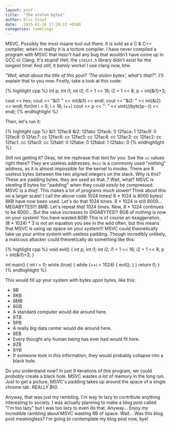```yaml
---
layout: post
title:  "The stolen bytes"
author: Elis Staaf
date:   2025-01-18 17:29:13 +0100
categories: ramblings
---
```


MSVC. Possibly the most insane tool out there. It is sold as a C & C++ compiler,
when in reality it is a torture compiler. I have never compiled a program with MSVC
that *hasn't* had any bug that wouldn't have come up in GCC or Clang. It's stupid!
Hell, the ``stdint.h`` library didn't exist for the longest time! And *still*, it
*barely* works! I use clang now, btw.

*"Well, what about the title of this post? 'The stolen bytes', what's that?"*.
I'll explain that to you now. Firstly, take a look at this code:

{% highlight cpp %}
int p;
int i1;
int i2;
i1 = 1 << 16;
i2 = 1 << 8;
p = int(&i1)+3;

cout << hex;
cout << "&i1: " << int(&i1) << endl;
cout << "&i2: " << int(&i2) << endl;
for(int i = 0; i < 16; i++)
  cout << p << ": " << uint(*((byte*)p--)) << endl;
{% endhighlight %}

Then, let's run it:

{% highlight cpp %}
&i1: 12fac8
&i2: 12fabc
12facb: 0
12faca: 1
12fac9: 0
12fac8: 0
12fac7: cc
12fac6: cc
12fac5: cc
12fac4: cc
12fac3: cc
12fac2: cc
12fac1: cc
12fac0: cc
12fabf: 0
12fabe: 0
12fabd: 1
12fabc: 0
{% endhighlight %}

Still not getting it? Okay, let me rephrase that text for you: See the ``cc``
values right there? They are useless addresses. ``0xcc`` is a commonly used
"nothing" address, as it is almost impossible for the kernel to invoke.
There are 8 useless bytes between the two aligned integers
on the stack. Why is this? These are padding bytes, they are used so that..?
Wait, what? MSVC is *stealing* 8 bytes for "padding" when they could *easily*
be compressed. MSVC is a *thief*. This makes a lot of programs *much* slower!
Think about this on a larger scale! I call the above code 1024 times!
8 * 1024 is 8000 bytes! 8KB have now been used. Let's do that 1024 times.
8 * 1024 is still 8000... MEGABYTES!!! 8MB. Let's repeat *that* 1024 times.
Now, 8 * 1024 continues to be 8000... But the value increases to *GIGABYTES*!?
8GB of *nothing* is now on your system! You have wasted 8GB! This is of course
an exaggeration, (8 * 1024) * 3 is not an equation you see in the wild often,
but this means that MSVC is using up space on your system!!! MSVC could theoretically
take up your entire system with useless padding. Though incredibly unlikely, a
malicous attacker could theoretically do something like this:

{% highlight cpp %}
void evil() {
    int p;
    int i1;
    int i2;
    i1 = 1 << 16;
    i2 = 1 << 8;
    p = int(&i1)+3;
}

int main() {
    int i = 0;
    while (true) {
        while (++i < 1024) {
            evil();
        }
    }
    return 0;
}
{% endhighlight %}

This would fill up your system with bytes upon bytes, like this:
- 8B
- 8KB
- 8MB
- 8GB
- A standard computer would die around here.
- 8TB
- 8PB
- A really big data center would die around here.
- 8EB
- Every thought any human being has ever had would fit here.
- 8ZB
- 8YB
- If someone took in this information, they would probably collapse
  into a black hole.

Do you understand now? In just 9 iterations of this program, we could
*probably* create a black hole. MSVC wastes *a lot* of memory in the
long run. Just to get a picture, MSVC's padding takes up
around the space of a single chrome tab. *REALLY BIG*.

Anyway, that was just my rambling. I'm way to lazy to contribute
anything interesting to society. I was actually planning to make
a blog post called "I'm too lazy" but I was too lazy to even
do that. Anyway... Enjoy my incredible rambling about MSVC
wasting 8B of space. Wait... Was this blog post meaningless?
I'm going to contemplate my blog post now, bye!
